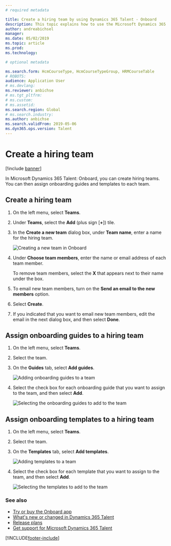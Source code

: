 ```yaml
---
# required metadata

title: Create a hiring team by using Dynamics 365 Talent - Onboard
description: This topic explains how to use the Microsoft Dynamics 365 Talent - Onboard app to create onboarding teams.
author: andreabichsel
manager:
ms.date: 05/02/2019
ms.topic: article
ms.prod:
ms.technology:

# optional metadata

ms.search.form: HcmCourseType, HcmCourseTypeGroup, HRMCourseTable
# ROBOTS:
audience: Application User
# ms.devlang:
ms.reviewer: anbichse
# ms.tgt_pltfrm:
# ms.custom:
# ms.assetid:
ms.search.region: Global
# ms.search.industry:
ms.author: anbichse
ms.search.validFrom: 2019-05-06
ms.dyn365.ops.version: Talent
---
```


# Create a hiring team

[!include [banner](includes/banner.md)]

In Microsoft Dynamics 365 Talent: Onboard, you can create hiring teams. You can then assign onboarding guides and templates to each team.

## Create a hiring team

1. On the left menu, select **Teams**.
2. Under **Teams**, select the **Add** (plus sign \[**+**\]) tile.
3. In the **Create a new team** dialog box, under **Team name**, enter a name for the hiring team.

    ![[Creating a new team in Onboard](./media/onboard-create-team.png)](./media/onboard-create-team.png)

4. Under **Choose team members**, enter the name or email address of each team member.

    To remove team members, select the **X** that appears next to their name under the box.

5. To email new team members, turn on the **Send an email to the new members** option.
6. Select **Create**.
7. If you indicated that you want to email new team members, edit the email in the next dialog box, and then select **Done**.

## Assign onboarding guides to a hiring team

1. On the left menu, select **Teams**.
2. Select the team.
3. On the **Guides** tab, select **Add guides**.

    ![[Adding onboarding guides to a team](./media/onboard-add-guides-to-team.png)](./media/onboard-add-guides-to-team.png)

4. Select the check box for each onboarding guide that you want to assign to the team, and then select **Add**.

    ![[Selecting the onboarding guides to add to the team](./media/onboard-select-guides.png)](./media/onboard-select-guides.png)

## Assign onboarding templates to a hiring team

1. On the left menu, select **Teams**.
2. Select the team.
3. On the **Templates** tab, select **Add templates**.

    ![[Adding templates to a team](./media/onboard-add-templates-to-team.png)](./media/onboard-add-templates-to-team.png)

4. Select the check box for each template that you want to assign to the team, and then select **Add**.

    ![[Selecting the templates to add to the team](./media/onboard-select-templates.png)](./media/onboard-select-templates.png)

### See also

- [Try or buy the Onboard app](https://dynamics.microsoft.com/talent/onboard/)
- [What's new or changed in Dynamics 365 Talent](./whats-new.md)
- [Release plans](https://docs.microsoft.com/business-applications-release-notes/index)
- [Get support for Microsoft Dynamics 365 Talent](./talent-support.md)


[!INCLUDE[footer-include](../includes/footer-banner.md)]